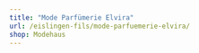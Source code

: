 ```yaml
---
title: "Mode Parfümerie Elvira"
url: /eislingen-fils/mode-parfuemerie-elvira/
shop: Modehaus
---
```

